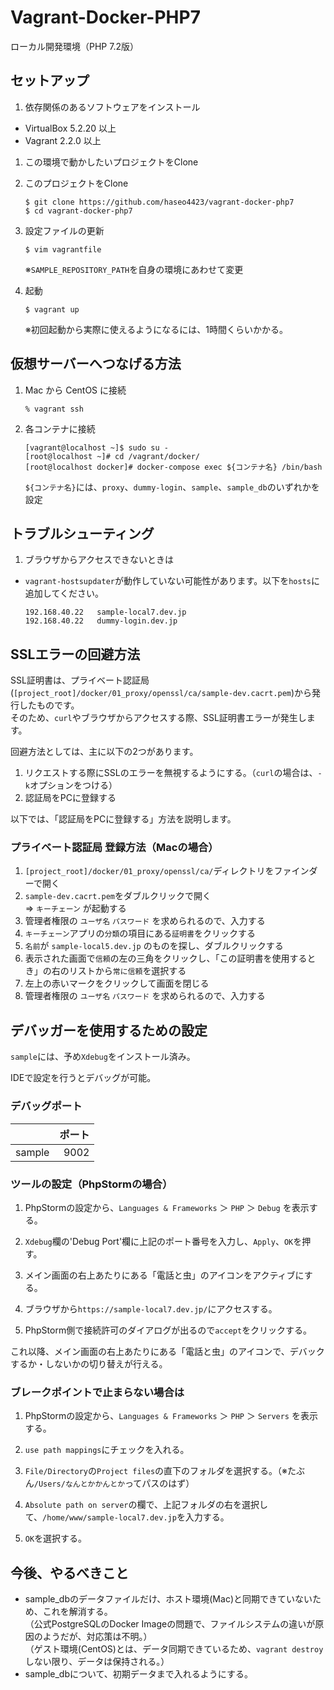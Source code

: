 # Vagrant-Docker-PHP7
ローカル開発環境（PHP 7.2版）

## セットアップ
1. 依存関係のあるソフトウェアをインストール
  * VirtualBox 5.2.20 以上
  * Vagrant 2.2.0 以上

1. この環境で動かしたいプロジェクトをClone

1. このプロジェクトをClone
    ```console
    $ git clone https://github.com/haseo4423/vagrant-docker-php7
    $ cd vagrant-docker-php7
    ```

1. 設定ファイルの更新
    ```console
    $ vim vagrantfile
    ```
    ※`SAMPLE_REPOSITORY_PATH`を自身の環境にあわせて変更

1. 起動
    ```console
    $ vagrant up
    ```
    ※初回起動から実際に使えるようになるには、1時間くらいかかる。

## 仮想サーバーへつなげる方法
1. Mac から CentOS に接続
    ```console
    % vagrant ssh
    ```

1. 各コンテナに接続
    ```console
    [vagrant@localhost ~]$ sudo su -
    [root@localhost ~]# cd /vagrant/docker/
    [root@localhost docker]# docker-compose exec ${コンテナ名} /bin/bash
    ```
    `${コンテナ名}`には、`proxy`、`dummy-login`、`sample`、`sample_db`のいずれかを設定

## トラブルシューティング

1. ブラウザからアクセスできないときは
  * `vagrant-hostsupdater`が動作していない可能性があります。以下を`hosts`に追加してください。
    ```text
    192.168.40.22	sample-local7.dev.jp
    192.168.40.22	dummy-login.dev.jp
    ```

## SSLエラーの回避方法
SSL証明書は、プライベート認証局(`[project_root]/docker/01_proxy/openssl/ca/sample-dev.cacrt.pem`)から発行したものです。  
そのため、`curl`やブラウザからアクセスする際、SSL証明書エラーが発生します。

回避方法としては、主に以下の2つがあります。
1. リクエストする際にSSLのエラーを無視するようにする。（`curl`の場合は、`-k`オプションをつける）
1. 認証局をPCに登録する

以下では、「認証局をPCに登録する」方法を説明します。

### プライベート認証局 登録方法（Macの場合）
1. `[project_root]/docker/01_proxy/openssl/ca/`ディレクトリをファインダーで開く
1. `sample-dev.cacrt.pem`をダブルクリックで開く  
    ⇒ `キーチェーン` が起動する
1. 管理者権限の `ユーザ名` `パスワード` を求められるので、入力する
1. `キーチェーン`アプリの`分類`の項目にある`証明書`をクリックする
1. `名前`が `sample-local5.dev.jp` のものを探し、ダブルクリックする
1. 表示された画面で`信頼`の左の三角をクリックし、「この証明書を使用するとき」の右のリストから`常に信頼`を選択する
1. 左上の赤いマークをクリックして画面を閉じる
1. 管理者権限の `ユーザ名` `パスワード` を求められるので、入力する

## デバッガーを使用するための設定
`sample`には、予め`Xdebug`をインストール済み。

IDEで設定を行うとデバッグが可能。

### デバッグポート
|  | ポート|
|:--|--:|
|sample|9002|

### ツールの設定（PhpStormの場合）
1. PhpStormの設定から、`Languages & Frameworks` ＞ `PHP` ＞ `Debug` を表示する。

1. `Xdebug`欄の'Debug Port'欄に上記のポート番号を入力し、`Apply`、`OK`を押す。

1. メイン画面の右上あたりにある「電話と虫」のアイコンをアクティブにする。

1. ブラウザから`https://sample-local7.dev.jp/`にアクセスする。

1. PhpStorm側で接続許可のダイアログが出るので`accept`をクリックする。

これ以降、メイン画面の右上あたりにある「電話と虫」のアイコンで、デバックするか・しないかの切り替えが行える。

### ブレークポイントで止まらない場合は
1. PhpStormの設定から、`Languages & Frameworks` ＞ `PHP` ＞ `Servers` を表示する。

1. `use path mappings`にチェックを入れる。

1. `File/Directory`の`Project files`の直下のフォルダを選択する。（※たぶん`/Users/なんとかかんとか`ってパスのはず）

1. `Absolute path on server`の欄で、上記フォルダの右を選択して、`/home/www/sample-local7.dev.jp`を入力する。

1. `OK`を選択する。

## 今後、やるべきこと
* sample_dbのデータファイルだけ、ホスト環境(Mac)と同期できていないため、これを解消する。  
  （公式PostgreSQLのDocker Imageの問題で、ファイルシステムの違いが原因のようだが、対応策は不明。）  
  （ゲスト環境(CentOS)とは、データ同期できているため、`vagrant destroy`しない限り、データは保持される。）
* sample_dbについて、初期データまで入れるようにする。
  